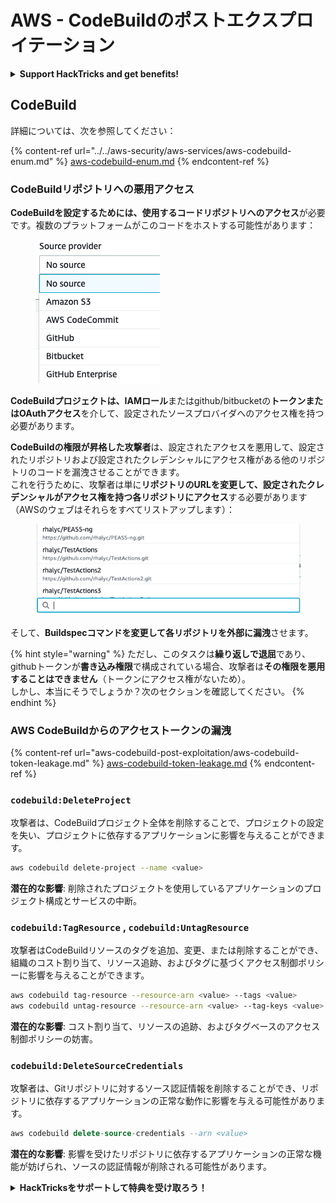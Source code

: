 # AWS - CodeBuildのポストエクスプロイテーション

<details>

<summary><strong>Support HackTricks and get benefits!</strong></summary>

* もし **HackTricksであなたの会社を宣伝したい** または **PEASSの最新バージョンを見たい** または **HackTricksをPDFでダウンロードしたい** 場合は、[**SUBSCRIPTION PLANS**](https://github.com/sponsors/carlospolop)をチェックしてください！
* [**公式PEASS＆HackTricksグッズ**](https://peass.creator-spring.com)を手に入れましょう
* [**The PEASS Family**](https://opensea.io/collection/the-peass-family)を見つけてください。これは私たちの独占的な[**NFT**](https://opensea.io/collection/the-peass-family)のコレクションです
* 💬 [**Discordグループ**](https://discord.gg/hRep4RUj7f)または[**telegramグループ**](https://t.me/peass)に参加するか、**Twitter**で私をフォローしてください 🐦 [**@carlospolopm**](https://twitter.com/carlospolopm)
* **ハッキングのトリックを共有するために、PRを** [**HackTricks**](https://github.com/carlospolop/hacktricks) **と** [**HackTricks Cloud**](https://github.com/carlospolop/hacktricks-cloud) **のGitHubリポジトリに提出してください。**

</details>

## CodeBuild

詳細については、次を参照してください：

{% content-ref url="../../aws-security/aws-services/aws-codebuild-enum.md" %}
[aws-codebuild-enum.md](../../aws-security/aws-services/aws-codebuild-enum.md)
{% endcontent-ref %}

### CodeBuildリポジトリへの悪用アクセス

**CodeBuildを設定するためには、使用するコードリポジトリへのアクセス**が必要です。複数のプラットフォームがこのコードをホストする可能性があります：

<figure><img src="../../../.gitbook/assets/image (3) (5).png" alt=""><figcaption></figcaption></figure>

**CodeBuildプロジェクトは、IAMロール**またはgithub/bitbucketの**トークンまたはOAuthアクセス**を介して、設定されたソースプロバイダへのアクセス権を持つ必要があります。

**CodeBuildの権限が昇格した攻撃者**は、設定されたアクセスを悪用して、設定されたリポジトリおよび設定されたクレデンシャルにアクセス権がある他のリポジトリのコードを漏洩させることができます。\
これを行うために、攻撃者は単に**リポジトリのURLを変更して、設定されたクレデンシャルがアクセス権を持つ各リポジトリにアクセス**する必要があります（AWSのウェブはそれらをすべてリストアップします）：

<figure><img src="../../../.gitbook/assets/image (11).png" alt=""><figcaption></figcaption></figure>

そして、**Buildspecコマンドを変更して各リポジトリを外部に漏洩**させます。

{% hint style="warning" %}
ただし、このタスクは**繰り返しで退屈**であり、githubトークンが**書き込み権限**で構成されている場合、攻撃者は**その権限を悪用することはできません**（トークンにアクセス権がないため）。\
しかし、本当にそうでしょうか？次のセクションを確認してください。
{% endhint %}

### AWS CodeBuildからのアクセストークンの漏洩

{% content-ref url="aws-codebuild-post-exploitation/aws-codebuild-token-leakage.md" %}
[aws-codebuild-token-leakage.md](aws-codebuild-post-exploitation/aws-codebuild-token-leakage.md)
{% endcontent-ref %}

### `codebuild:DeleteProject`

攻撃者は、CodeBuildプロジェクト全体を削除することで、プロジェクトの設定を失い、プロジェクトに依存するアプリケーションに影響を与えることができます。
```bash
aws codebuild delete-project --name <value>
```
**潜在的な影響**: 削除されたプロジェクトを使用しているアプリケーションのプロジェクト構成とサービスの中断。

### `codebuild:TagResource` , `codebuild:UntagResource`

攻撃者はCodeBuildリソースのタグを追加、変更、または削除することができ、組織のコスト割り当て、リソース追跡、およびタグに基づくアクセス制御ポリシーに影響を与えることができます。
```bash
aws codebuild tag-resource --resource-arn <value> --tags <value>
aws codebuild untag-resource --resource-arn <value> --tag-keys <value>
```
**潜在的な影響**: コスト割り当て、リソースの追跡、およびタグベースのアクセス制御ポリシーの妨害。

### `codebuild:DeleteSourceCredentials`

攻撃者は、Gitリポジトリに対するソース認証情報を削除することができ、リポジトリに依存するアプリケーションの正常な動作に影響を与える可能性があります。
```sql
aws codebuild delete-source-credentials --arn <value>
```
**潜在的な影響**: 影響を受けたリポジトリに依存するアプリケーションの正常な機能が妨げられ、ソースの認証情報が削除される可能性があります。

<details>

<summary><strong>HackTricksをサポートして特典を受け取ろう！</strong></summary>

* **HackTricksの最新バージョンを入手したい**、または**PEASSをPDFでダウンロードしたい**場合は、[**SUBSCRIPTION PLANS**](https://github.com/sponsors/carlospolop)をご確認ください！
* [**公式のPEASS＆HackTricksグッズ**](https://peass.creator-spring.com)を手に入れましょう
* [**The PEASS Family**](https://opensea.io/collection/the-peass-family)を見つけて、独占的な[**NFT**](https://opensea.io/collection/the-peass-family)のコレクションを発見しましょう
* 💬 [**Discordグループ**](https://discord.gg/hRep4RUj7f)または[**Telegramグループ**](https://t.me/peass)に**参加**するか、**Twitter**で私をフォローしましょう 🐦 [**@carlospolopm**](https://twitter.com/carlospolopm)
* **ハッキングのトリックを共有するために、PRを** [**HackTricks**](https://github.com/carlospolop/hacktricks) **および** [**HackTricks Cloud**](https://github.com/carlospolop/hacktricks-cloud) **のGitHubリポジトリに提出してください。**

</details>
